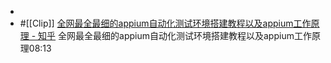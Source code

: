 -
- #[[Clip]] [全网最全最细的appium自动化测试环境搭建教程以及appium工作原理 - 知乎](https://zhuanlan.zhihu.com/p/142899252)
  全网最全最细的appium自动化测试环境搭建教程以及appium工作原理08:13